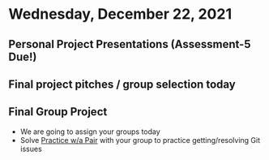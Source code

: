 # Wednesday, December 22, 2021

## Personal Project Presentations (Assessment-5 Due!)

## Final project pitches / group selection today

## Final Group Project
- We are going to assign your groups today
- Solve [Practice w/a Pair](https://github.com/papaplatoon/git-pair) with your group to practice getting/resolving Git issues


